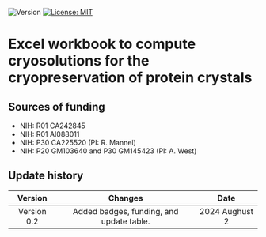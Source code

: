 ![Version](https://img.shields.io/static/v1?label=doe-emofat&message=0.2&color=brightcolor)
[![License: MIT](https://img.shields.io/badge/License-MIT-blue.svg)](https://opensource.org/licenses/MIT)


# Excel workbook to compute cryosolutions for the cryopreservation of protein crystals




## Sources of funding

- NIH: R01 CA242845
- NIH: R01 AI088011
- NIH: P30 CA225520 (PI: R. Mannel)
- NIH: P20 GM103640 and P30 GM145423 (PI: A. West)

## Update history

|Version      | Changes                                                                                                                                                                         | Date                 |
|:-----------:|:------------------------------------------------------------------------------------------------------------------------------------------:|:--------------------:|
| Version 0.2 |   Added badges, funding, and update table.                                                                                                                  | 2024 Aughust 2         |
